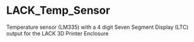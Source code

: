 # LACK_Temp_Sensor
 Temperature sensor (LM335) with a 4 digit Seven Segment Display (LTC) output for the LACK 3D Printer Enclosure

